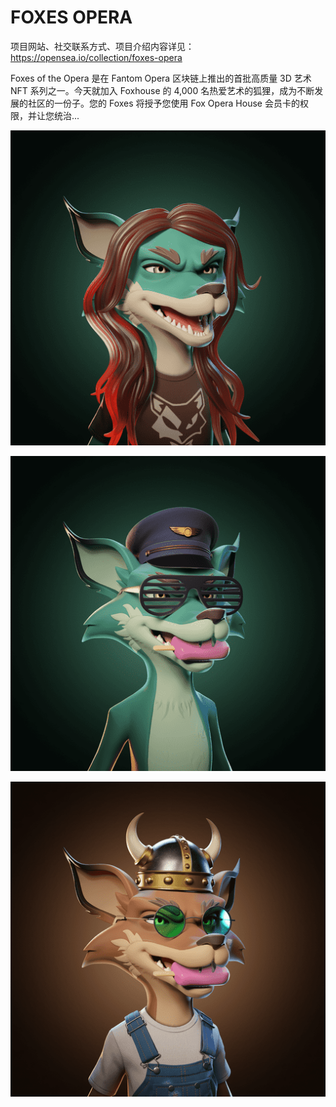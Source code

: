 # FOXES OPERA

项目网站、社交联系方式、项目介绍内容详见：https://opensea.io/collection/foxes-opera

Foxes of the Opera 是在 Fantom Opera 区块链上推出的首批高质量 3D 艺术 NFT 系列之一。今天就加入 Foxhouse 的 4,000 名热爱艺术的狐狸，成为不断发展的社区的一份子。您的 Foxes 将授予您使用 Fox Opera House 会员卡的权限，并让您统治...

![nft](02.png)

![nft](03.png)

![nft](04.png)
